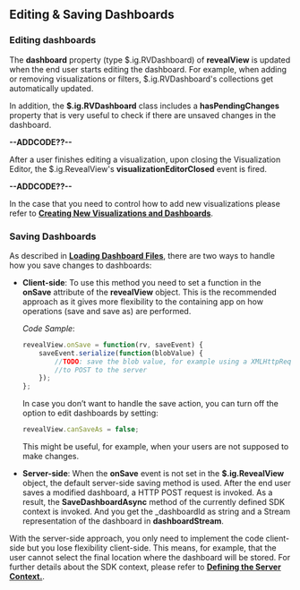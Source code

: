 ## Editing & Saving Dashboards


### Editing dashboards

The **dashboard** property (type $.ig.RVDashboard) of __revealView__ is updated when the end user starts editing the dashboard. For example, when adding or removing visualizations or filters, $.ig.RVDashboard's collections get automatically updated.

In addition, the __$.ig.RVDashboard__ class includes a **hasPendingChanges** property that is very useful to check if there are unsaved changes in the dashboard.

**--ADDCODE??--**

After a user finishes editing a visualization, upon closing the Visualization Editor, the $.ig.RevealView's __visualizationEditorClosed__ event is fired.

**--ADDCODE??--**

In the case that you need to control how to add new visualizations please refer to [**Creating New Visualizations and Dashboards**](~/en/developer/desktop-sdk/using-the-desktop-sdk/creating-visualizations-dashboards.md).

### Saving Dashboards

As described in [**Loading Dashboard Files**](~/en/developer/web-sdk/using-the-server-sdk/loading-dashboards.md), there are two ways to handle how you save changes to dashboards:
  - **Client-side**: To use this method you need to set a function in the __onSave__
  attribute of the __revealView__ object. This is the recommended approach as it gives more flexibility to the containing app on how operations (save and save as) are performed.

    *Code Sample*:

    ``` js
    revealView.onSave = function(rv, saveEvent) {
        saveEvent.serialize(function(blobValue) {
            //TODO: save the blob value, for example using a XMLHttpRequest object
            //to POST to the server
        });
    };
    ```

    In case you don’t want to handle the save action, you can turn off the option to edit dashboards by setting:

    ``` js
    revealView.canSaveAs = false;
    ```

    This might be useful, for example, when your users are not supposed to make changes.

  - **Server-side**: When the __onSave__ event is not set in the __$.ig.RevealView__ object, the default server-side saving method is used. After the end user saves a modified dashboard, a HTTP POST request is invoked. As a result, the __SaveDashboardAsync__ method of the currently defined SDK context is invoked. And you get the \_dashboardId as string and a Stream representation of the dashboard in **dashboardStream**.

  With the server-side approach, you only need to implement the code
  client-side but you lose flexibility client-side. This means, for
  example, that the user cannot select the final location where the
  dashboard will be stored. For further details about the SDK context, please refer to
  [**Defining the Server Context.**](~/en/developer/setup-configuration/setup-configuration-web.html#defining-server-context).
